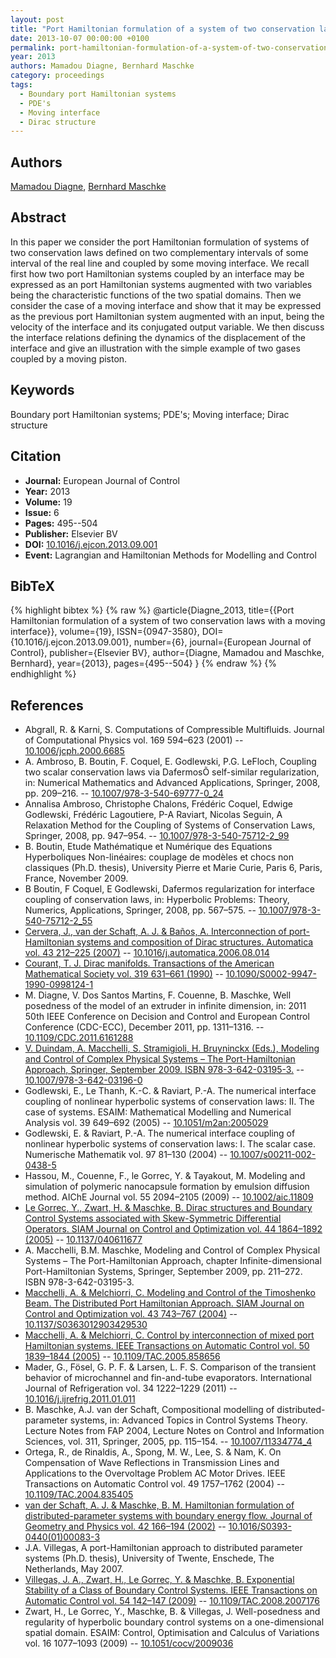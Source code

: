 ```yaml
---
layout: post
title: "Port Hamiltonian formulation of a system of two conservation laws with a moving interface"
date: 2013-10-07 00:00:00 +0100
permalink: port-hamiltonian-formulation-of-a-system-of-two-conservation-laws-with-a-moving-interface
year: 2013
authors: Mamadou Diagne, Bernhard Maschke
category: proceedings
tags:
  - Boundary port Hamiltonian systems
  - PDE's
  - Moving interface
  - Dirac structure
---
```

 
## Authors
[Mamadou Diagne](authors/mamadou_diagne), [Bernhard Maschke](authors/bernhard_maschke)
 
## Abstract
In this paper we consider the port Hamiltonian formulation of systems of two conservation laws defined on two complementary intervals of some interval of the real line and coupled by some moving interface. We recall first how two port Hamiltonian systems coupled by an interface may be expressed as an port Hamiltonian systems augmented with two variables being the characteristic functions of the two spatial domains. Then we consider the case of a moving interface and show that it may be expressed as the previous port Hamiltonian system augmented with an input, being the velocity of the interface and its conjugated output variable. We then discuss the interface relations defining the dynamics of the displacement of the interface and give an illustration with the simple example of two gases coupled by a moving piston.
 
## Keywords
Boundary port Hamiltonian systems; PDE's; Moving interface; Dirac structure
 
## Citation
- **Journal:** European Journal of Control
- **Year:** 2013
- **Volume:** 19
- **Issue:** 6
- **Pages:** 495--504
- **Publisher:** Elsevier BV
- **DOI:** [10.1016/j.ejcon.2013.09.001](https://doi.org/10.1016/j.ejcon.2013.09.001)
- **Event:** Lagrangian and Hamiltonian Methods for Modelling and Control
 
## BibTeX
{% highlight bibtex %}
{% raw %}
@article{Diagne_2013,
  title={{Port Hamiltonian formulation of a system of two conservation laws with a moving interface}},
  volume={19},
  ISSN={0947-3580},
  DOI={10.1016/j.ejcon.2013.09.001},
  number={6},
  journal={European Journal of Control},
  publisher={Elsevier BV},
  author={Diagne, Mamadou and Maschke, Bernhard},
  year={2013},
  pages={495--504}
}
{% endraw %}
{% endhighlight %}
 
## References
- Abgrall, R. & Karni, S. Computations of Compressible Multifluids. Journal of Computational Physics vol. 169 594–623 (2001) -- [10.1006/jcph.2000.6685](https://doi.org/10.1006/jcph.2000.6685)
- A. Ambroso, B. Boutin, F. Coquel, E. Godlewski, P.G. LeFloch, Coupling two scalar conservation laws via DafermosÕ self-similar regularization, in: Numerical Mathematics and Advanced Applications, Springer, 2008, pp. 209–216. -- [10.1007/978-3-540-69777-0_24](https://doi.org/10.1007/978-3-540-69777-0_24)
- Annalisa Ambroso, Christophe Chalons, Frédéric Coquel, Edwige Godlewski, Frédéric Lagoutiere, P-A Raviart, Nicolas Seguin, A Relaxation Method for the Coupling of Systems of Conservation Laws, Springer, 2008, pp. 947–954. -- [10.1007/978-3-540-75712-2_99](https://doi.org/10.1007/978-3-540-75712-2_99)
- B. Boutin, Etude Mathématique et Numérique des Equations Hyperboliques Non-linéaires: couplage de modèles et chocs non classiques (Ph.D. thesis), University Pierre et Marie Curie, Paris 6, Paris, France, November 2009.
- B Boutin, F Coquel, E Godlewski, Dafermos regularization for interface coupling of conservation laws, in: Hyperbolic Problems: Theory, Numerics, Applications, Springer, 2008, pp. 567–575. -- [10.1007/978-3-540-75712-2_55](https://doi.org/10.1007/978-3-540-75712-2_55)
- [Cervera, J., van der Schaft, A. J. & Baños, A. Interconnection of port-Hamiltonian systems and composition of Dirac structures. Automatica vol. 43 212–225 (2007)](interconnection-of-port-hamiltonian-systems-and-composition-of-dirac-structures) -- [10.1016/j.automatica.2006.08.014](https://doi.org/10.1016/j.automatica.2006.08.014)
- [Courant, T. J. Dirac manifolds. Transactions of the American Mathematical Society vol. 319 631–661 (1990)](dirac-manifolds) -- [10.1090/S0002-9947-1990-0998124-1](https://doi.org/10.1090/S0002-9947-1990-0998124-1)
- M. Diagne, V. Dos Santos Martins, F. Couenne, B. Maschke, Well posedness of the model of an extruder in infinite dimension, in: 2011 50th IEEE Conference on Decision and Control and European Control Conference (CDC-ECC), December 2011, pp. 1311–1316. -- [10.1109/CDC.2011.6161288](https://doi.org/10.1109/CDC.2011.6161288)
- [V. Duindam, A. Macchelli, S. Stramigioli, H. Bruyninckx (Eds.), Modeling and Control of Complex Physical Systems – The Port-Hamiltonian Approach, Springer, September 2009. ISBN 978-3-642-03195-3.](modeling-and-control-of-complex-physical-systems) -- [10.1007/978-3-642-03196-0](https://doi.org/10.1007/978-3-642-03196-0)
- Godlewski, E., Le Thanh, K.-C. & Raviart, P.-A. The numerical interface coupling of nonlinear hyperbolic systems of conservation laws: II. The case of systems. ESAIM: Mathematical Modelling and Numerical Analysis vol. 39 649–692 (2005) -- [10.1051/m2an:2005029](https://doi.org/10.1051/m2an:2005029)
- Godlewski, E. & Raviart, P.-A. The numerical interface coupling of nonlinear hyperbolic systems of conservation laws: I. The scalar case. Numerische Mathematik vol. 97 81–130 (2004) -- [10.1007/s00211-002-0438-5](https://doi.org/10.1007/s00211-002-0438-5)
- Hassou, M., Couenne, F., le Gorrec, Y. & Tayakout, M. Modeling and simulation of polymeric nanocapsule formation by emulsion diffusion method. AIChE Journal vol. 55 2094–2105 (2009) -- [10.1002/aic.11809](https://doi.org/10.1002/aic.11809)
- [Le Gorrec, Y., Zwart, H. & Maschke, B. Dirac structures and Boundary Control Systems associated with Skew-Symmetric Differential Operators. SIAM Journal on Control and Optimization vol. 44 1864–1892 (2005)](dirac-structures-and-boundary-control-systems-associated-with-skew-symmetric-differential-operators) -- [10.1137/040611677](https://doi.org/10.1137/040611677)
- A. Macchelli, B.M. Maschke, Modeling and Control of Complex Physical Systems – The Port-Hamiltonian Approach, chapter Infinite-dimensional Port-Hamiltonian Systems, Springer, September 2009, pp. 211–272. ISBN 978-3-642-03195-3.
- [Macchelli, A. & Melchiorri, C. Modeling and Control of the Timoshenko Beam. The Distributed Port Hamiltonian Approach. SIAM Journal on Control and Optimization vol. 43 743–767 (2004)](modeling-and-control-of-the-timoshenko-beam-the-distributed-port-hamiltonian-approach) -- [10.1137/S0363012903429530](https://doi.org/10.1137/S0363012903429530)
- [Macchelli, A. & Melchiorri, C. Control by interconnection of mixed port Hamiltonian systems. IEEE Transactions on Automatic Control vol. 50 1839–1844 (2005)](control-by-interconnection-of-mixed-port-hamiltonian-systems) -- [10.1109/TAC.2005.858656](https://doi.org/10.1109/TAC.2005.858656)
- Mader, G., Fösel, G. P. F. & Larsen, L. F. S. Comparison of the transient behavior of microchannel and fin-and-tube evaporators. International Journal of Refrigeration vol. 34 1222–1229 (2011) -- [10.1016/j.ijrefrig.2011.01.011](https://doi.org/10.1016/j.ijrefrig.2011.01.011)
- B. Maschke, A.J. van der Schaft, Compositional modelling of distributed-parameter systems, in: Advanced Topics in Control Systems Theory. Lecture Notes from FAP 2004, Lecture Notes on Control and Information Sciences, vol. 311, Springer, 2005, pp. 115–154. -- [10.1007/11334774_4](https://doi.org/10.1007/11334774_4)
- Ortega, R., de Rinaldis, A., Spong, M. W., Lee, S. & Nam, K. On Compensation of Wave Reflections in Transmission Lines and Applications to the Overvoltage Problem AC Motor Drives. IEEE Transactions on Automatic Control vol. 49 1757–1762 (2004) -- [10.1109/TAC.2004.835405](https://doi.org/10.1109/TAC.2004.835405)
- [van der Schaft, A. J. & Maschke, B. M. Hamiltonian formulation of distributed-parameter systems with boundary energy flow. Journal of Geometry and Physics vol. 42 166–194 (2002)](hamiltonian-formulation-of-distributed-parameter-systems-with-boundary-energy-flow) -- [10.1016/S0393-0440(01)00083-3](https://doi.org/10.1016/S0393-0440(01)00083-3)
- J.A. Villegas, A port-Hamiltonian approach to distributed parameter systems (Ph.D. thesis), University of Twente, Enschede, The Netherlands, May 2007.
- [Villegas, J. A., Zwart, H., Le Gorrec, Y. & Maschke, B. Exponential Stability of a Class of Boundary Control Systems. IEEE Transactions on Automatic Control vol. 54 142–147 (2009)](exponential-stability-of-a-class-of-boundary-control-systems) -- [10.1109/TAC.2008.2007176](https://doi.org/10.1109/TAC.2008.2007176)
- Zwart, H., Le Gorrec, Y., Maschke, B. & Villegas, J. Well-posedness and regularity of hyperbolic boundary control systems on a one-dimensional spatial domain. ESAIM: Control, Optimisation and Calculus of Variations vol. 16 1077–1093 (2009) -- [10.1051/cocv/2009036](https://doi.org/10.1051/cocv/2009036)

